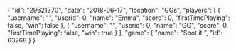 {
  "id": "29621370",
  "date": "2018-06-17",
  "location": "GGs",
  "players": [
    {
      "username": "",
      "userid": 0,
      "name": "Emma",
      "score": 0,
      "firstTimePlaying": false,
      "win": false
    },
    {
      "username": "",
      "userid": 0,
      "name": "GG",
      "score": 0,
      "firstTimePlaying": false,
      "win": true
    }
  ],
  "game": {
    "name": "Spot it!",
    "id": 63268
  }
}
